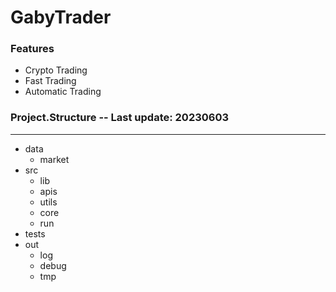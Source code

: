 # GabyTrader


### Features

- Crypto Trading
- Fast Trading
- Automatic Trading



### Project.Structure -- Last update: 20230603
---

- data
	- market
- src
	- lib
	- apis
	- utils
	- core
	- run
- tests
- out
	- log
	- debug
	- tmp








